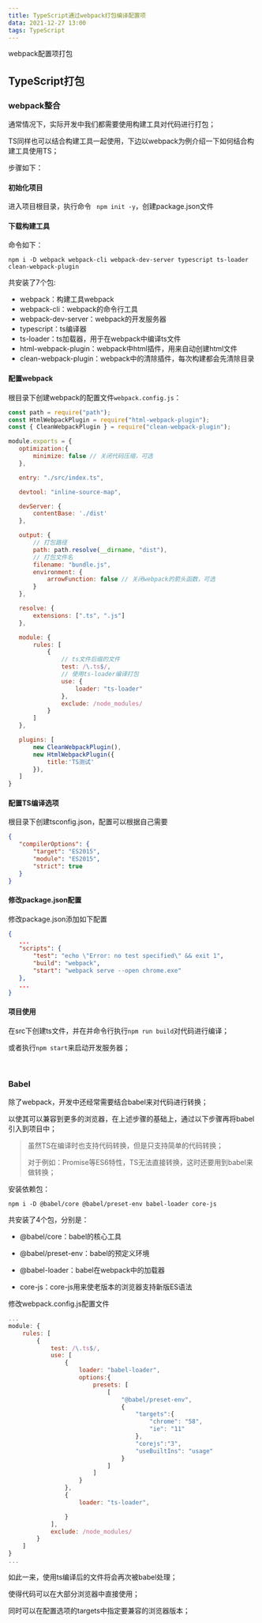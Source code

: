 ```yaml
---
title: TypeScript通过webpack打包编译配置项
data: 2021-12-27 13:00
tags: TypeScript
---
```


webpack配置项打包

<!-- more -->

## TypeScript打包

### webpack整合

通常情况下，实际开发中我们都需要使用构建工具对代码进行打包；

TS同样也可以结合构建工具一起使用，下边以webpack为例介绍一下如何结合构建工具使用TS；

步骤如下：

#### 初始化项目

进入项目根目录，执行命令 ` npm init -y`，创建package.json文件

#### 下载构建工具

命令如下：

`npm i -D webpack webpack-cli webpack-dev-server typescript ts-loader clean-webpack-plugin`

共安装了7个包:

  - webpack：构建工具webpack
  - webpack-cli：webpack的命令行工具
  - webpack-dev-server：webpack的开发服务器
  - typescript：ts编译器
  - ts-loader：ts加载器，用于在webpack中编译ts文件
  - html-webpack-plugin：webpack中html插件，用来自动创建html文件
  - clean-webpack-plugin：webpack中的清除插件，每次构建都会先清除目录

#### 配置webpack

根目录下创建webpack的配置文件`webpack.config.js`：

 ```javascript
const path = require("path");
const HtmlWebpackPlugin = require("html-webpack-plugin");
const { CleanWebpackPlugin } = require("clean-webpack-plugin");

module.exports = {
    optimization:{
        minimize: false // 关闭代码压缩，可选
    },

    entry: "./src/index.ts",

    devtool: "inline-source-map",

    devServer: {
        contentBase: './dist'
    },

    output: {
        // 打包路径
        path: path.resolve(__dirname, "dist"),
        // 打包文件名
        filename: "bundle.js",
        environment: {
            arrowFunction: false // 关闭webpack的箭头函数，可选
        }
    },

    resolve: {
        extensions: [".ts", ".js"]
    },

    module: {
        rules: [
            {
                // ts文件后缀的文件
                test: /\.ts$/,
                // 使用ts-loader编译打包
                use: {
                    loader: "ts-loader"     
                },
                exclude: /node_modules/
            }
        ]
    },

    plugins: [
        new CleanWebpackPlugin(),
        new HtmlWebpackPlugin({
            title:'TS测试'
        }),
    ]
}
 ```

#### 配置TS编译选项

根目录下创建tsconfig.json，配置可以根据自己需要

 ```json
{
    "compilerOptions": {
        "target": "ES2015",
        "module": "ES2015",
        "strict": true
    }
}
 ```

#### 修改package.json配置

修改package.json添加如下配置

 ```json
{
    ...
    "scripts": {
        "test": "echo \"Error: no test specified\" && exit 1",
        "build": "webpack",
        "start": "webpack serve --open chrome.exe"
    },
    ...
}
 ```

#### 项目使用

在src下创建ts文件，并在并命令行执行```npm run build```对代码进行编译；

或者执行```npm start```来启动开发服务器；

<br/>

### Babel

除了webpack，开发中还经常需要结合babel来对代码进行转换；

以使其可以兼容到更多的浏览器，在上述步骤的基础上，通过以下步骤再将babel引入到项目中；

>   虽然TS在编译时也支持代码转换，但是只支持简单的代码转换；
>
>   对于例如：Promise等ES6特性，TS无法直接转换，这时还要用到babel来做转换；

安装依赖包：

   `npm i -D @babel/core @babel/preset-env babel-loader core-js`

共安装了4个包，分别是：

  - @babel/core：babel的核心工具
  
  - @babel/preset-env：babel的预定义环境
  
  - @babel-loader：babel在webpack中的加载器
  
  - core-js：core-js用来使老版本的浏览器支持新版ES语法

修改webpack.config.js配置文件

```javascript
...
module: {
    rules: [
        {
            test: /\.ts$/,
            use: [
                {
                    loader: "babel-loader",
                    options:{
                        presets: [
                            [
                                "@babel/preset-env",
                                {
                                    "targets":{
                                        "chrome": "58",
                                        "ie": "11"
                                    },
                                    "corejs":"3",
                                    "useBuiltIns": "usage"
                                }
                            ]
                        ]
                    }
                },
                {
                    loader: "ts-loader",

                }
            ],
            exclude: /node_modules/
        }
    ]
}
...
```

如此一来，使用ts编译后的文件将会再次被babel处理；

使得代码可以在大部分浏览器中直接使用；

同时可以在配置选项的targets中指定要兼容的浏览器版本；

<!-- more -->
